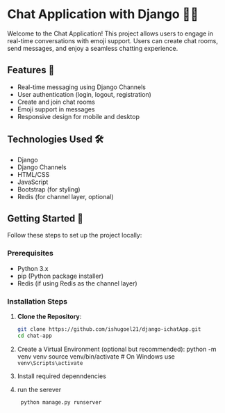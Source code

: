 # Chat Application with Django 💬✨

Welcome to the Chat Application! This project allows users to engage in real-time conversations with emoji support. Users can create chat rooms, send messages, and enjoy a seamless chatting experience.

## Features 🌟

- Real-time messaging using Django Channels
- User authentication (login, logout, registration)
- Create and join chat rooms
- Emoji support in messages
- Responsive design for mobile and desktop

## Technologies Used 🛠️

- Django
- Django Channels
- HTML/CSS
- JavaScript
- Bootstrap (for styling)
- Redis (for channel layer, optional)

## Getting Started 🚀

Follow these steps to set up the project locally:

### Prerequisites

- Python 3.x
- pip (Python package installer)
- Redis (if using Redis as the channel layer)

### Installation Steps

1. **Clone the Repository**:
   ```bash
   git clone https://github.com/ishugoel21/django-ichatApp.git
   cd chat-app

2. Create a Virtual Environment (optional but recommended):
    python -m venv venv
source venv/bin/activate  # On Windows use `venv\Scripts\activate`

3. Install required depenndencies

4. run the serever
   ```bash
    python manage.py runserver
